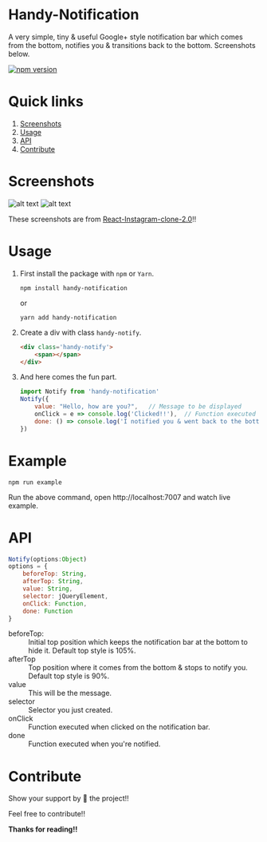 # Handy-Notification
A very simple, tiny & useful Google+ style notification bar which comes from the bottom, notifies you & transitions back to the bottom. Screenshots below.

[![npm version](https://badge.fury.io/js/handy-notification.svg)](https://www.npmjs.com/package/handy-notification)

# Quick links
1. [Screenshots](#screenshots)
2. [Usage](#usage)
3. [API](#api)
4. [Contribute](#contribute)

# Screenshots
![alt text](https://raw.githubusercontent.com/yTakkar/Handy-Notification/master/screenshots/Snap%202017-05-23%20at%2001.21.00.png)
![alt text](https://raw.githubusercontent.com/yTakkar/Handy-Notification/master/screenshots/Snap%202017-05-23%20at%2000.15.02.png)

These screenshots are from [React-Instagram-clone-2.0](https://github.com/yTakkar/React-Instagram-clone-2.0)!!

# Usage

1. First install the package with `npm` or `Yarn`.
    ```
    npm install handy-notification
    ```
    or
    ```
    yarn add handy-notification
    ```

2. Create a div with class `handy-notify`.
    ```html
    <div class='handy-notify'>
        <span></span>
    </div>
    ```

3. And here comes the fun part.
    ```javascript
    import Notify from 'handy-notification'
    Notify({
        value: "Hello, how are you?",   // Message to be displayed
        onClick = e => console.log('Clicked!!'),  // Function executed when clicked on the notification bar
        done: () => console.log('I notified you & went back to the bottom!')    // function to be executed when you're notified
    })
    ```

# Example
```
npm run example
```

Run the above command, open http://localhost:7007 and watch live example.

# API
```JavaScript
Notify(options:Object)
options = {
    beforeTop: String,
    afterTop: String,
    value: String,
    selector: jQueryElement,
    onClick: Function,
    done: Function
}
```

<dl>
  <dt>beforeTop:</dt>
  <dd>Initial top position which keeps the notification bar at the bottom to hide it. Default top style is 105%.</dd>

  <dt>afterTop</dt>
  <dd>Top position where it comes from the bottom & stops to notify you. Default top style is 90%.</dd>

  <dt>value</dt>
  <dd>This will be the message.</dd>

  <dt>selector</dt>
  <dd>Selector you just created.</dd>

  <dt>onClick</dt>
  <dd>Function executed when clicked on the notification bar.</dd>

  <dt>done</dt>
  <dd>Function executed when you're notified.</dd>
</dl>

# Contribute
Show your support by 🌟 the project!!

Feel free to contribute!!

**Thanks for reading!!**
